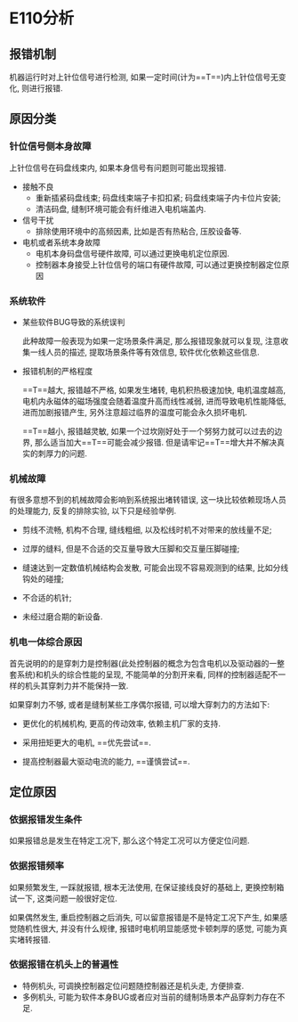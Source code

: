 # E110分析

## 报错机制

机器运行时对上针位信号进行检测, 如果一定时间(计为==T==)内上针位信号无变化, 则进行报错.

## 原因分类

### 针位信号侧本身故障

上针位信号在码盘线束内, 如果本身信号有问题则可能出现报错.

- 接触不良
  - 重新插紧码盘线束; 码盘线束端子卡扣扣紧; 码盘线束端子内卡位片安装; 
  - 清洁码盘, 缝制环境可能会有纤维进入电机端盖内.
- 信号干扰
  - 排除使用环境中的高频因素, 比如是否有热粘合, 压胶设备等.
- 电机或者系统本身故障
  - 电机本身码盘信号硬件故障, 可以通过更换电机定位原因.
  - 控制器本身接受上针位信号的端口有硬件故障, 可以通过更换控制器定位原因

### 系统软件

- 某些软件BUG导致的系统误判

  此种故障一般表现为如果一定场景条件满足, 那么报错现象就可以复现, 注意收集一线人员的描述, 提取场景条件等有效信息, 软件优化依赖这些信息.

- 报错机制的严格程度

  ==T==越大, 报错越不严格, 如果发生堵转, 电机积热极速加快, 电机温度越高, 电机内永磁体的磁场强度会随着温度升高而线性减弱, 进而导致电机性能降低, 进而加剧报错产生, 另外注意超过临界的温度可能会永久损坏电机.

  ==T==越小, 报错越灵敏, 如果一个过坎刚好处于一个努努力就可以过去的边界, 那么适当加大==T==可能会减少报错. 但是请牢记==T==增大并不解决真实的刺厚力的问题.

  

### 机械故障

有很多意想不到的机械故障会影响到系统报出堵转错误, 这一块比较依赖现场人员的处理能力, 反复的排除实验, 以下只是经验举例.

- 剪线不流畅, 机构不合理, 缝线粗细, 以及松线时机不对带来的放线量不足;

- 过厚的缝料, 但是不合适的交互量导致大压脚和交互量压脚碰撞;

- 缝速达到一定数值机械结构会发散, 可能会出现不容易观测到的结果, 比如分线钩处的碰撞;

- 不合适的机针;

- 未经过磨合期的新设备.

  

### 机电一体综合原因

首先说明的的是穿刺力是控制器(此处控制器的概念为包含电机以及驱动器的一整套系统)和机头的综合性能的呈现, 不能简单的分割开来看, 同样的控制器适配不一样的机头其穿刺力并不能保持一致.

如果穿刺力不够, 或者是缝制某些工序偶尔报错, 可以增大穿刺力的方法如下:

- 更优化的机械机构, 更高的传动效率, 依赖主机厂家的支持.

- 采用扭矩更大的电机, ==优先尝试==.

- 提高控制器最大驱动电流的能力, ==谨慎尝试==.

  

## 定位原因

 ### 依据报错发生条件

  如果报错总是发生在特定工况下, 那么这个特定工况可以方便定位问题.

 ### 依据报错频率

  如果频繁发生, 一踩就报错, 根本无法使用, 在保证接线良好的基础上, 更换控制箱试一下, 这类问题一般很好定位.

  如果偶然发生, 重启控制器之后消失, 可以留意报错是不是特定工况下产生, 如果感觉随机性很大, 并没有什么规律, 报错时电机明显能感觉卡顿刺厚的感觉, 可能为真实堵转报错. 

 ### 依据报错在机头上的普遍性

  - 特例机头, 可调换控制器定位问题随控制器还是机头走, 方便排查.
  - 多例机头, 可能为软件本身BUG或者应对当前的缝制场景本产品穿刺力存在不足.

